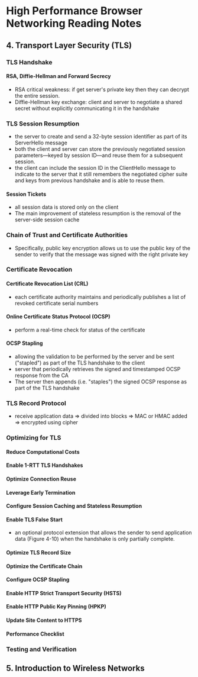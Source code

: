 # High Performance Browser Networking Reading Notes

## 4. Transport Layer Security (TLS)

### TLS Handshake

#### RSA, Diffie-Hellman and Forward Secrecy
* RSA critical weakness: if get server's private key then they can decrypt the entire session.  
* Diffie-Hellman key exchange: client and server to negotiate a shared secret without explicitly communicating it in the handshake  

### TLS Session Resumption  
* the server to create and send a 32-byte session identifier as part of its ServerHello message  
* both the client and server can store the previously negotiated session parameters—keyed by session ID—and reuse them for a subsequent session.  
* the client can include the session ID in the ClientHello message to indicate to the server that it still remembers the negotiated cipher suite and keys from previous handshake and is able to reuse them.  

#### Session Tickets
* all session data is stored only on the client  
* The main improvement of stateless resumption is the removal of the server-side session cache  

### Chain of Trust and Certificate Authorities
*  Specifically, public key encryption allows us to use the public key of the sender to verify that the message was signed with the right private key  

### Certificate Revocation
#### Certificate Revocation List (CRL)
* each certificate authority maintains and periodically publishes a list of revoked certificate serial numbers  

#### Online Certificate Status Protocol (OCSP)
* perform a real-time check for status of the certificate  

#### OCSP Stapling
* allowing the validation to be performed by the server and be sent ("stapled") as part of the TLS handshake to the client  
* server that periodically retrieves the signed and timestamped OCSP response from the CA  
* The server then appends (i.e. "staples") the signed OCSP response as part of the TLS handshake  

### TLS Record Protocol
* receive application data => divided into blocks => MAC or HMAC added => encrypted using cipher  

### Optimizing for TLS

#### Reduce Computational Costs
#### Enable 1-RTT TLS Handshakes
#### Optimize Connection Reuse
#### Leverage Early Termination
#### Configure Session Caching and Stateless Resumption
#### Enable TLS False Start
* an optional protocol extension that allows the sender to send application data (Figure 4-10) when the handshake is only partially complete.  

#### Optimize TLS Record Size
#### Optimize the Certificate Chain
#### Configure OCSP Stapling
#### Enable HTTP Strict Transport Security (HSTS)
#### Enable HTTP Public Key Pinning (HPKP)
#### Update Site Content to HTTPS
#### Performance Checklist

### Testing and Verification

## 5. Introduction to Wireless Networks
